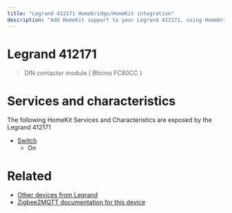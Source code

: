 ```yaml
---
title: "Legrand 412171 Homebridge/HomeKit integration"
description: "Add HomeKit support to your Legrand 412171, using Homebridge, Zigbee2MQTT and homebridge-z2m."
---
```

<!---
This file has been GENERATED using src/docgen/docgen.ts
DO NOT EDIT THIS FILE MANUALLY!
-->
# Legrand 412171
> DIN contactor module ( Bticino FC80CC )


# Services and characteristics
The following HomeKit Services and Characteristics are exposed by
the Legrand 412171

* [Switch](../../switch.md)
  * On


# Related
* [Other devices from Legrand](../index.md#legrand)
* [Zigbee2MQTT documentation for this device](https://www.zigbee2mqtt.io/devices/412171.html)